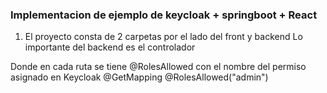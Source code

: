 ### Implementacion de ejemplo de keycloak + springboot + React
1) El proyecto consta de 2 carpetas por el lado del front y backend
Lo importante del backend es el controlador

Donde en cada ruta se tiene @RolesAllowed con el nombre del permiso asignado en Keycloak
@GetMapping
@RolesAllowed("admin")